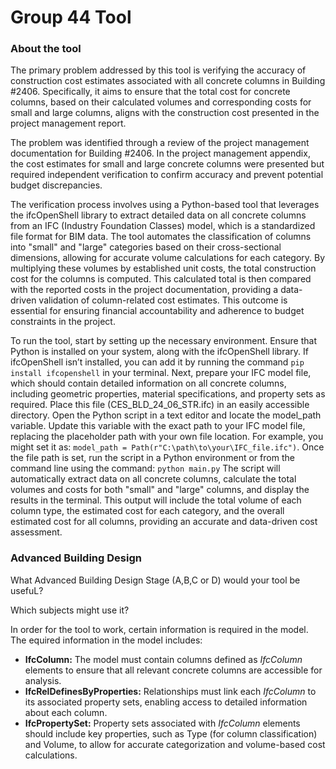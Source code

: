 # Group 44 Tool

### About the tool
The primary problem addressed by this tool is verifying the accuracy of construction cost estimates associated with all concrete columns in Building #2406. Specifically, it aims to ensure that the total cost for concrete columns, based on their calculated volumes and corresponding costs for small and large columns, aligns with the construction cost presented in the project management report. 

The problem was identified through a review of the project management documentation for Building #2406. In the project management appendix, the cost estimates for small and large concrete columns were presented but required independent verification to confirm accuracy and prevent potential budget discrepancies.

The verification process involves using a Python-based tool that leverages the ifcOpenShell library to extract detailed data on all concrete columns from an IFC (Industry Foundation Classes) model, which is a standardized file format for BIM data. The tool automates the classification of columns into "small" and "large" categories based on their cross-sectional dimensions, allowing for accurate volume calculations for each category. By multiplying these volumes by established unit costs, the total construction cost for the columns is computed. This calculated total is then compared with the reported costs in the project documentation, providing a data-driven validation of column-related cost estimates. This outcome is essential for ensuring financial accountability and adherence to budget constraints in the project.



To run the tool, start by setting up the necessary environment. Ensure that Python is installed on your system, along with the ifcOpenShell library. If ifcOpenShell isn’t installed, you can add it by running the command `pip install ifcopenshell` in your terminal. Next, prepare your IFC model file, which should contain detailed information on all concrete columns, including geometric properties, material specifications, and property sets as required. Place this file (CES_BLD_24_06_STR.ifc) in an easily accessible directory.
Open the Python script in a text editor and locate the model_path variable. Update this variable with the exact path to your IFC model file, replacing the placeholder path with your own file location. For example, you might set it as:
`model_path = Path(r"C:\path\to\your\IFC_file.ifc")`. Once the file path is set, run the script in a Python environment or from the command line using the command:
`python main.py`
The script will automatically extract data on all concrete columns, calculate the total volumes and costs for both "small" and "large" columns, and display the results in the terminal. This output will include the total volume of each column type, the estimated cost for each category, and the overall estimated cost for all columns, providing an accurate and data-driven cost assessment.

### Advanced Building Design
What Advanced Building Design Stage (A,B,C or D) would your tool be usefuL?


Which subjects might use it?



In order for the tool to work, certain information is required in the model. The equired information in the model includes:
- **IfcColumn:** The model must contain columns defined as *IfcColumn* elements to ensure that all relevant concrete columns are accessible for analysis.
- **IfcRelDefinesByProperties:** Relationships must link each *IfcColumn* to its associated property sets, enabling access to detailed information about each column.
- **IfcPropertySet:** Property sets associated with *IfcColumn* elements should include key properties, such as Type (for column classification) and Volume, to allow for accurate categorization and volume-based cost calculations.







